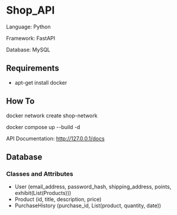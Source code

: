 # Shop_API
Language: Python

Framework: FastAPI

Database: MySQL

## Requirements
- apt-get install docker
## How To
docker network create shop-network

docker compose up --build -d

API Documentation: http://127.0.0.1/docs

## Database 
### Classes and Attributes
- User (email_address, password_hash, shipping_address, points, exhibit(List(Products)))
- Product (id, title, description, price)
- PurchaseHistory (purchase_id, List(product, quantity, date))